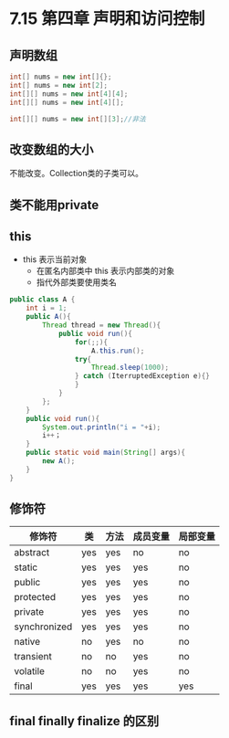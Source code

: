 # 7.15 第四章 声明和访问控制 #
## 声明数组 ##
```java
int[] nums = new int[]{};
int[] nums = new int[2];
int[][] nums = new int[4][4];
int[][] nums = new int[4][];

int[][] nums = new int[][3];//非法
```

## 改变数组的大小 ##
不能改变。Collection类的子类可以。

## 类不能用private ##

## this ##
- this 表示当前对象
	- 在匿名内部类中 this 表示内部类的对象
	- 指代外部类要使用类名
``` java
public class A {
	int i = 1;
	public A(){
		Thread thread = new Thread(){
			public void run(){
				for(;;){
					A.this.run();
				try{
					Thread.sleep(1000);
				} catch (IterruptedException e){}
				}
			}
		};
	}
	public void run(){
		System.out.println("i = "+i);
		i++；
	}
	public static void main(String[] args){
		new A();
	}
}

```


## 修饰符 ##


|修饰符	|类	|方法	|成员变量|局部变量|
|-------|-------|-------|--------|--------|
|abstract|yes	|yes	|no	|no	|
|static |yes	|yes	|yes	|no	|
|public |yes 	|yes	|yes	|no	|
|protected|yes	|yes	|yes	|no	|
|private|yes	|yes	|yes	|no	|
|synchronized|yes|yes	|yes	|no	|
|native	|no	|yes	|no	|no	|
|transient|no	|no	|yes	|no	|
|volatile|no	|no	|yes	|no	|
|final	|yes	|yes	|yes	|yes	|

## final finally finalize 的区别 ##


